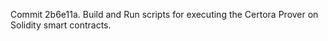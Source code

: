 Commit 2b6e11a.                    Build and Run scripts for executing the Certora Prover on Solidity smart contracts.